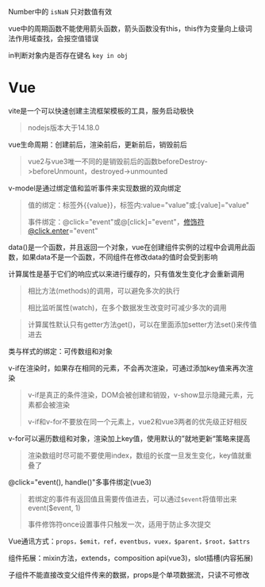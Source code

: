 Number中的 `isNaN` 只对数值有效

vue中的周期函数不能使用箭头函数，箭头函数没有this，this作为变量向上级词法作用域查找，会报空值错误

in判断对象内是否存在键名 `key in obj`

# Vue

vite是一个可以快速创建主流框架模板的工具，服务启动极快

> nodejs版本大于14.18.0

vue生命周期：创建前后，渲染前后，更新前后，销毁前后

> vue2与vue3唯一不同的是销毁前后的函数beforeDestroy->beforeUnmount，destroyed->unmounted

v-model是通过绑定值和监听事件来实现数据的双向绑定

> 值的绑定：标签外{{value}}，标签内:value="value"或:[value]="value"
>
> 事件绑定：@click="event"或@[click]="event"，修饰符@click.enter="event"

data()是一个函数，并且返回一个对象，vue在创建组件实例的过程中会调用此函数，如果data不是一个函数，不同组件在修改data的值时会受到影响

计算属性是基于它们的响应式以来进行缓存的，只有值发生变化才会重新调用

> 相比方法(methods)的调用，可以避免多次的执行
>
> 相比监听属性(watch)，在多个数据发生改变时可减少多次的调用

> 计算属性默认只有getter方法get()，可以在里面添加setter方法set()来传值进去

类与样式的绑定：可传数组和对象

v-if在渲染时，如果存在相同的元素，不会再次渲染，可通过添加key值来再次渲染

> v-if是真正的条件渲染，DOM会被创建和销毁，v-show显示隐藏元素，元素都会被渲染
>
> v-if和v-for不要放在同一个元素上，vue2和vue3两者的优先级正好相反

v-for可以遍历数组和对象，渲染加上key值，使用默认的”就地更新“策略来提高

> 渲染数组时尽可能不要使用index，数组的长度一旦发生变化，key值就重叠了

@click="event(), handle()"多事件绑定(vue3)

> 若绑定的事件有返回值且需要传值进去，可以通过`$event`将值带出来event($event, 1)
>
> 事件修饰符once设置事件只触发一次，适用于防止多次提交



Vue通讯方式：`props，$emit，ref，eventbus，vuex，$parent，$root，$attrs`

组件拓展：mixin方法，extends，composition api(vue3)，slot插槽(内容拓展)

子组件不能直接改变父组件传来的数据，props是个单项数据流，只读不可修改